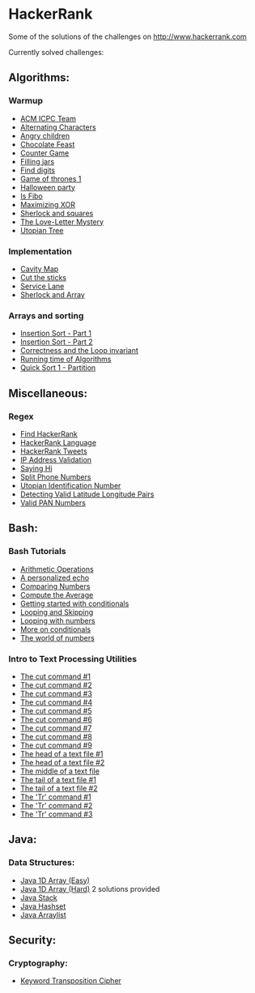 HackerRank
==========

Some of the solutions of the challenges on http://www.hackerrank.com

Currently solved challenges:

Algorithms:
----------

### Warmup
- [ACM ICPC Team](https://www.hackerrank.com/challenges/acm-icpc-team)
- [Alternating Characters](https://www.hackerrank.com/challenges/alternating-characters)
- [Angry children](https://www.hackerrank.com/challenges/angry-children)
- [Chocolate Feast](https://www.hackerrank.com/challenges/chocolate-feast)
- [Counter Game](https://www.hackerrank.com/challenges/counter-game)
- [Filling jars](https://www.hackerrank.com/challenges/filling-jars)
- [Find digits](https://www.hackerrank.com/challenges/find-digits)
- [Game of thrones 1](https://www.hackerrank.com/challenges/game-of-thrones)
- [Halloween party](https://www.hackerrank.com/challenges/halloween-party)
- [Is Fibo](https://www.hackerrank.com/challenges/is-fibo)
- [Maximizing XOR](https://www.hackerrank.com/challenges/maximizing-xor)
- [Sherlock and squares](https://www.hackerrank.com/challenges/sherlock-and-squares)
- [The Love-Letter Mystery](https://www.hackerrank.com/challenges/the-love-letter-mystery)
- [Utopian Tree](https://www.hackerrank.com/challenges/utopian-tree)

### Implementation
- [Cavity Map](https://www.hackerrank.com/challenges/cavity-map)
- [Cut the sticks](https://www.hackerrank.com/challenges/cut-the-sticks)
- [Service Lane](https://www.hackerrank.com/challenges/service-lane)
- [Sherlock and Array](https://www.hackerrank.com/challenges/sherlock-and-array)

### Arrays and sorting
- [Insertion Sort - Part 1](https://www.hackerrank.com/challenges/insertionsort1)
- [Insertion Sort - Part 2](https://www.hackerrank.com/challenges/insertionsort1)
- [Correctness and the Loop invariant](https://www.hackerrank.com/challenges/correctness-invariant)
- [Running time of Algorithms](https://www.hackerrank.com/challenges/runningtime)
- [Quick Sort 1 - Partition](https://www.hackerrank.com/challenges/runningtime)


Miscellaneous:
-------------
### Regex
- [Find HackerRank](https://www.hackerrank.com/challenges/find-hackerrank)
- [HackerRank Language](https://www.hackerrank.com/challenges/hackerrank-language)
- [HackerRank Tweets](https://www.hackerrank.com/challenges/hackerrank-tweets)
- [IP Address Validation](https://www.hackerrank.com/challenges/ip-address-validation)
- [Saying Hi](https://www.hackerrank.com/challenges/saying-hi)
- [Split Phone Numbers](https://www.hackerrank.com/challenges/hackerrank-tweets)
- [Utopian Identification Number](https://www.hackerrank.com/challenges/utopian-identification-number)
- [Detecting Valid Latitude Longitude Pairs](https://www.hackerrank.com/challenges/hackerrank-tweets)
- [Valid PAN Numbers](https://www.hackerrank.com/challenges/valid-pan-format)

Bash:
----
### Bash Tutorials
- [Arithmetic Operations](https://www.hackerrank.com/challenges://www.hackerrank.com/challenges/bash-tutorials---arithmetic-operations)
- [A personalized echo](https://www.hackerrank.com/challenges://www.hackerrank.com/challenges/bash-tutorials---a-personalized-echo)
- [Comparing Numbers](https://www.hackerrank.com/challenges://www.hackerrank.com/challenges/bash-tutorials---comparing-numbers)
- [Compute the Average](https://www.hackerrank.com/challenges://www.hackerrank.com/challenges/bash-tutorials---compute-the-average)
- [Getting started with conditionals](https://www.hackerrank.com/challenges/bash-tutorials---getting-started-with-conditionals)
- [Looping and Skipping](https://www.hackerrank.com/challenges/bash-tutorials---looping-and-skipping)
- [Looping with numbers](https://www.hackerrank.com/challenges/bash-tutorials---looping-with-numbers)
- [More on conditionals](https://www.hackerrank.com/challenges/bash-tutorials---more-on-conditionals)
- [The world of numbers](https://www.hackerrank.com/challenges/bash-tutorials---the-world-of-numbers)

### Intro to Text Processing Utilities
- [The cut command #1](https://www.hackerrank.com/challenges/text-processing-cut-1)
- [The cut command #2](https://www.hackerrank.com/challenges/text-processing-cut-2)
- [The cut command #3](https://www.hackerrank.com/challenges/text-processing-cut-3)
- [The cut command #4](https://www.hackerrank.com/challenges/text-processing-cut-4)
- [The cut command #5](https://www.hackerrank.com/challenges/text-processing-cut-5)
- [The cut command #6](https://www.hackerrank.com/challenges/text-processing-cut-6)
- [The cut command #7](https://www.hackerrank.com/challenges/text-processing-cut-7)
- [The cut command #8](https://www.hackerrank.com/challenges/text-processing-cut-8)
- [The cut command #9](https://www.hackerrank.com/challenges/text-processing-cut-9)
- [The head of a text file #1](https://www.hackerrank.com/challenges/text-processing-head-1)
- [The head of a text file #2](https://www.hackerrank.com/challenges/text-processing-head-2)
- [The middle of a text file](https://www.hackerrank.com/challenges/text-processing-in-linux---the-middle-of-a-text-file)
- [The tail of a text file #1](https://www.hackerrank.com/challenges/text-processing-tail-1)
- [The tail of a text file #2](https://www.hackerrank.com/challenges/text-processing-tail-2)
- [The 'Tr' command #1](https://www.hackerrank.com/challenges/text-processing-tr-1)
- [The 'Tr' command #2](https://www.hackerrank.com/challenges/text-processing-tr-2)
- [The 'Tr' command #3](https://www.hackerrank.com/challenges/text-processing-tr-3)

Java:
----

### Data Structures:
- [Java 1D Array (Easy)](https://www.hackerrank.com/challenges/java-1d-array-easy)
- [Java 1D Array (Hard)](https://www.hackerrank.com/challenges/java-1d-array) 2 solutions provided
- [Java Stack](https://www.hackerrank.com/challenges/java-stack)
- [Java Hashset](https://www.hackerrank.com/challenges/java-hashset)
- [Java Arraylist](https://www.hackerrank.com/challenges/java-arraylist)

Security:
--------

### Cryptography:
 - [Keyword Transposition Cipher](https://www.hackerrank.com/challenges/keyword-transposition-cipher)

